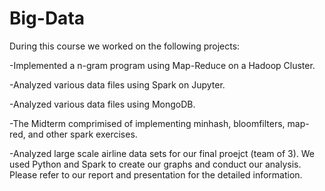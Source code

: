 # Big-Data

During this course we worked on the following projects:

-Implemented a n-gram program using Map-Reduce on a Hadoop Cluster. 

-Analyzed various data files using Spark on Jupyter. 

-Analyzed various data files using MongoDB.

-The Midterm comprimised of implementing minhash, bloomfilters, map-red, and other spark exercises. 

-Analyzed large scale airline data sets for our final proejct (team of 3). We used Python and Spark to create our graphs and conduct our analysis.
 Please refer to our report and presentation for the detailed information. 
